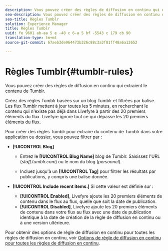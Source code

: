 ```yaml
---
description: Vous pouvez créer des règles de diffusion en continu qui extraient le contenu de Tumblr.
seo-description: Vous pouvez créer des règles de diffusion en continu qui extraient le contenu de Tumblr.
seo-title: Règles Tumblr
solution: Experience Manager
title: Règles Tumblr
uuid: fe 9601 ab-aa 5 e -48 c 6-a 5 bf -5543 c 179 cb 90
translation-type: tm+mt
source-git-commit: 67aeb3de964473b326c88c3a3f81ff48a6a12652

---
```



# Règles Tumblr{#tumblr-rules}

Vous pouvez créer des règles de diffusion en continu qui extraient le contenu de Tumblr.

Créez des règles Tumblr basées sur un blog Tumblr et filtrées par balise. Les flux Tumblr mettent à jour toutes les 5 minutes, en recherchant le contenu qui n&#39;existe pas déjà dans Livefyre à partir des 20 premiers éléments du flux. Livefyre ignore tout ce qui dépasse les 20 premiers éléments du flux.

Pour créer des règles Tumblr pour extraire du contenu de Tumblr dans votre application ou dossier, vous pouvez filtrer par :

* **[!UICONTROL Blog]**

   * Entrez le **[!UICONTROL Blog Name]** blog de Tumblr. Saisissez l&#39;URL (*staff.tumblr.com*) ou le nom du blog (*personnel*).

   * Incluez jusqu&#39;à un **[!UICONTROL Tag]** pour filtrer les résultats par publications, y compris une balise donnée.

* **[!UICONTROL Include recent items.]** Si cette valeur est définie sur :

   * **[!UICONTROL Enabled]**, Livefyre ajoute les 20 premiers éléments de contenu dans le flux au flux, quelle que soit la date de publication.
   * **[!UICONTROL Disabled]**, Livefyre ajoute les 20 premiers éléments de contenu dans votre flux au flux avec une date de publication identique à la date de création de la règle de diffusion en continu ou à une version ultérieure.

Pour obtenir des options de règle de diffusion en continu pour toutes les règles de diffusion en continu, voir [Options de règle de diffusion en continu pour toutes les règles de diffusion en continu](../c-streams/c-stream-rule-options-for-all-stream-rules.md#c_stream_rule_options_for_all_stream_rules).
